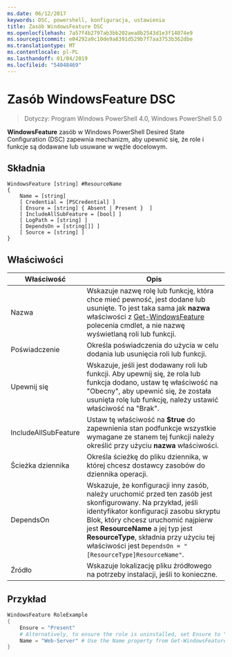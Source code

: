 ```yaml
---
ms.date: 06/12/2017
keywords: DSC, powershell, konfiguracja, ustawienia
title: Zasób WindowsFeature DSC
ms.openlocfilehash: 7a57f4b2797ab3bb202aea8b2543d1e3f14074e9
ms.sourcegitcommit: e04292a9c10de9a8391d529b7f7aa3753b362dbe
ms.translationtype: MT
ms.contentlocale: pl-PL
ms.lasthandoff: 01/04/2019
ms.locfileid: "54048469"
---
```

# <a name="dsc-windowsfeature-resource"></a>Zasób WindowsFeature DSC

> Dotyczy: Program Windows PowerShell 4.0, Windows PowerShell 5.0

**WindowsFeature** zasób w Windows PowerShell Desired State Configuration (DSC) zapewnia mechanizm, aby upewnić się, że role i funkcje są dodawane lub usuwane w węźle docelowym.

## <a name="syntax"></a>Składnia

```
WindowsFeature [string] #ResourceName
{
    Name = [string]
    [ Credential = [PSCredential] ]
    [ Ensure = [string] { Absent | Present }  ]
    [ IncludeAllSubFeature = [bool] ]
    [ LogPath = [string] ]
    [ DependsOn = [string[]] ]
    [ Source = [string] ]
}
```

## <a name="properties"></a>Właściwości

|  Właściwość  |  Opis   |
|---|---|
| Nazwa| Wskazuje nazwę rolę lub funkcję, która chce mieć pewność, jest dodane lub usunięte. To jest taka sama jak __nazwa__ właściwości z [Get-WindowsFeature](/powershell/module/servermanager/Get-WindowsFeature) polecenia cmdlet, a nie nazwę wyświetlaną roli lub funkcji.|
| Poświadczenie| Określa poświadczenia do użycia w celu dodania lub usunięcia roli lub funkcji.|
| Upewnij się| Wskazuje, jeśli jest dodawany roli lub funkcji. Aby upewnij się, że rola lub funkcja dodano, ustaw tę właściwość na "Obecny", aby upewnić się, że została usunięta rolę lub funkcję, należy ustawić właściwość na "Brak".|
| IncludeAllSubFeature| Ustaw tę właściwość na __$true__ do zapewnienia stan podfunkcje wszystkie wymagane ze stanem tej funkcji należy określić przy użyciu __nazwa__ właściwości.|
| Ścieżka dziennika| Określa ścieżkę do pliku dziennika, w której chcesz dostawcy zasobów do dziennika operacji.|
| DependsOn| Wskazuje, że konfiguracji inny zasób, należy uruchomić przed ten zasób jest skonfigurowany. Na przykład, jeśli identyfikator konfiguracji zasobu skryptu Blok, który chcesz uruchomić najpierw jest __ResourceName__ a jej typ jest __ResourceType__, składnia przy użyciu tej właściwości jest `DependsOn = "[ResourceType]ResourceName"`.|
| Źródło| Wskazuje lokalizację pliku źródłowego na potrzeby instalacji, jeśli to konieczne.|

## <a name="example"></a>Przykład
```powershell
WindowsFeature RoleExample
{
    Ensure = "Present"
    # Alternatively, to ensure the role is uninstalled, set Ensure to "Absent"
    Name = "Web-Server" # Use the Name property from Get-WindowsFeature
}
```